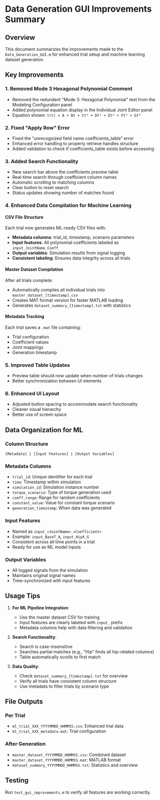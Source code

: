 # Data Generation GUI Improvements Summary

## Overview
This document summarizes the improvements made to the `Data_Generation_GUI.m` for enhanced trial setup and machine learning dataset generation.

## Key Improvements

### 1. **Removed Mode 3 Hexagonal Polynomial Comment**
- Removed the redundant "Mode 3: Hexagonal Polynomial" text from the Modeling Configuration panel
- Added polynomial equation display in the Individual Joint Editor panel
- Equation shown: `τ(t) = A + Bt + Ct² + Dt³ + Et⁴ + Ft⁵ + Gt⁶`

### 2. **Fixed "Apply Row" Error**
- Fixed the "unrecognized field name coefficients_table" error
- Enhanced error handling to properly retrieve handles structure
- Added validation to check if coefficients_table exists before accessing

### 3. **Added Search Functionality**
- New search bar above the coefficients preview table
- Real-time search through coefficient column names
- Automatic scrolling to matching columns
- Clear button to reset search
- Status updates showing number of matches found

### 4. **Enhanced Data Compilation for Machine Learning**

#### CSV File Structure
Each trial now generates ML-ready CSV files with:
- **Metadata columns**: trial_id, timestamp, scenario parameters
- **Input features**: All polynomial coefficients labeled as `input_JointName_Coeff`
- **Output variables**: Simulation results from signal logging
- **Consistent labeling**: Ensures data integrity across all trials

#### Master Dataset Compilation
After all trials complete:
- Automatically compiles all individual trials into `master_dataset_[timestamp].csv`
- Creates MAT format version for faster MATLAB loading
- Generates `dataset_summary_[timestamp].txt` with statistics

#### Metadata Tracking
Each trial saves a `.mat` file containing:
- Trial configuration
- Coefficient values
- Joint mappings
- Generation timestamp

### 5. **Improved Table Updates**
- Preview table should now update when number of trials changes
- Better synchronization between UI elements

### 6. **Enhanced UI Layout**
- Adjusted button spacing to accommodate search functionality
- Cleaner visual hierarchy
- Better use of screen space

## Data Organization for ML

### Column Structure
```
[Metadata] | [Input Features] | [Output Variables]
```

### Metadata Columns
- `trial_id`: Unique identifier for each trial
- `time`: Timestamp within simulation
- `simulation_id`: Simulation instance number
- `torque_scenario`: Type of torque generation used
- `coeff_range`: Range for random coefficients
- `constant_value`: Value for constant torque scenario
- `generation_timestamp`: When data was generated

### Input Features
- Named as `input_<JointName>_<Coefficient>`
- Example: `input_BaseT_A`, `input_HipX_G`
- Consistent across all time points in a trial
- Ready for use as ML model inputs

### Output Variables
- All logged signals from the simulation
- Maintains original signal names
- Time-synchronized with input features

## Usage Tips

1. **For ML Pipeline Integration**:
   - Use the master dataset CSV for training
   - Input features are clearly labeled with `input_` prefix
   - Metadata columns help with data filtering and validation

2. **Search Functionality**:
   - Search is case-insensitive
   - Searches partial matches (e.g., "Hip" finds all hip-related columns)
   - Table automatically scrolls to first match

3. **Data Quality**:
   - Check `dataset_summary_[timestamp].txt` for overview
   - Verify all trials have consistent column structure
   - Use metadata to filter trials by scenario type

## File Outputs

### Per Trial
- `ml_trial_XXX_YYYYMMDD_HHMMSS.csv`: Enhanced trial data
- `ml_trial_XXX_metadata.mat`: Trial configuration

### After Generation
- `master_dataset_YYYYMMDD_HHMMSS.csv`: Combined dataset
- `master_dataset_YYYYMMDD_HHMMSS.mat`: MATLAB format
- `dataset_summary_YYYYMMDD_HHMMSS.txt`: Statistics and overview

## Testing
Run `test_gui_improvements.m` to verify all features are working correctly.